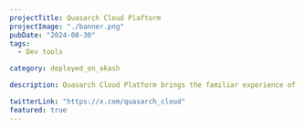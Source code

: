 ```yaml
---
projectTitle: Quasarch Cloud Plaftorm
projectImage: "./banner.png"
pubDate: "2024-08-30"
tags:
  - Dev tools

category: deployed_on_akash

description: Quasarch Cloud Platform brings the familiar experience of traditional cloud platforms to the DeCloud by integrating with DePINs and other protocols to offer its users with the ability to build their cloud experience from the ground up with decentralized principles.

twitterLink: "https://x.com/quasarch_cloud"
featured: true
---
```

